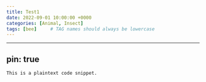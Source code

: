 ```yaml
---
title: Test1
date: 2022-09-01 10:00:00 +0000
categories: [Animal, Insect]
tags: [bee]     # TAG names should always be lowercase
---
```


---
pin: true
---

```
This is a plaintext code snippet.
```
